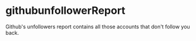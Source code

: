 # githubunfollowerReport
Github's unfollowers report contains all those accounts that don't follow you back.
